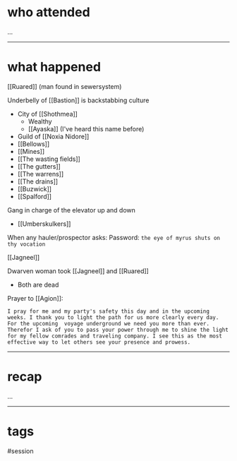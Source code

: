 # who attended

...

---
# what happened

[[Ruared]] (man found in sewersystem)

Underbelly of [[Bastion]] is backstabbing culture
- City of [[Shothmea]]
	- Wealthy
	- [[Ayaska]] (I've heard this name before)
- Guild of [[Noxia Nidore]]
- [[Bellows]]
- [[Mines]]
- [[The wasting fields]]
- [[The gutters]]
- [[The warrens]]
- [[The drains]]
- [[Buzwick]]
- [[Spalford]]

Gang in charge of the elevator up and down
- [[Umberskulkers]]

When any hauler/prospector asks:
Password: `the eye of myrus shuts on thy vocation`

[[Jagneel]]

Dwarven woman took [[Jagneel]] and [[Ruared]]
- Both are dead

Prayer to [[Agion]]:
``` Prayer
I pray for me and my party's safety this day and in the upcoming weeks. I thank you to light the path for us more clearly every day. For the upcoming  voyage underground we need you more than ever. Therefor I ask of you to pass your power through me to shine the light for my fellow comrades and traveling company. I see this as the most effective way to let others see your presence and prowess.
```

---
# recap

...

---
# tags

#session